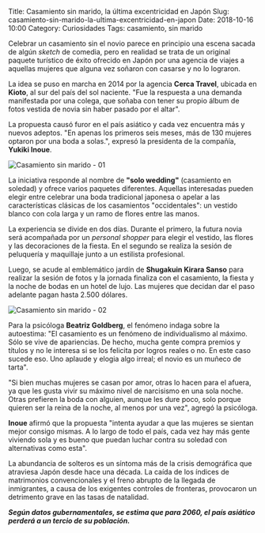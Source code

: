 Title: Casamiento sin marido, la última excentricidad en Japón
Slug: casamiento-sin-marido-la-ultima-excentricidad-en-japon
Date: 2018-10-16 10:00
Category: Curiosidades
Tags: casamiento, sin marido



Celebrar un casamiento sin el novio parece en principio una escena sacada de algún *sketch* de comedia, pero en realidad se trata de un original paquete turístico de éxito ofrecido en Japón por una agencia de viajes a aquellas mujeres que alguna vez soñaron con casarse y no lo lograron.

La idea se puso en marcha en 2014 por la agencia **Cerca Travel**, ubicada en **Kioto**, al sur del país del sol naciente. "Fue la respuesta a una demanda manifestada por una colega, que soñaba con tener su propio álbum de fotos vestida de novia sin haber pasado por el altar".

La propuesta causó furor en el país asiático y cada vez encuentra más y nuevos adeptos. "En apenas los primeros seis meses, más de 130 mujeres optaron por una boda a solas.", expresó la presidenta de la compañía, **Yukiki Inoue**.

![Casamiento sin marido - 01]({filename}/images/casamiento-sin-marido-01.jpg)

La iniciativa responde al nombre de **"solo wedding"** (casamiento en soledad) y ofrece varios paquetes diferentes. Aquellas interesadas pueden elegir entre celebrar una boda tradicional japonesa o apelar a las características clásicas de los casamientos "occidentales": un vestido blanco con cola larga y un ramo de flores entre las manos.

La experiencia se divide en dos días. Durante el primero, la futura novia será acompañada por un *personal shopper* para elegir el vestido, las flores y las decoraciones de la fiesta.  En el segundo se realiza la sesión de peluquería y maquillaje junto a un estilista profesional.

Luego, se acude al emblemático jardín de **Shugakuin Kirara Sanso** para realizar la sesión de fotos y la jornada finaliza con el casamiento, la fiesta y la noche de bodas en un hotel de lujo. Las mujeres que decidan dar el paso adelante pagan hasta 2.500 dólares.

![Casamiento sin marido - 02]({filename}/images/casamiento-sin-marido-02.jpg)

Para la psicóloga **Beatriz Goldberg**, el fenómeno indaga sobre la autoestima: "El casamiento es un fenómeno de individualismo al máximo. Sólo se vive de apariencias. De hecho, mucha gente compra premios y títulos y no le interesa si se los felicita por logros reales o no. En este caso sucede eso. Uno aplaude y elogia algo irreal; el novio es un muñeco de tarta".

"Si bien muchas mujeres se casan por amor, otras lo hacen para el afuera, ya que les gusta vivir su máximo nivel de narcisismo en una sola noche. Otras prefieren la boda con alguien, aunque les dure poco, solo porque quieren ser la reina de la noche, al menos por una vez", agregó la psicóloga.

**Inoue** afirmó que la propuesta "intenta ayudar a que las mujeres se sientan mejor consigo mismas. A lo largo de todo el país, cada vez hay más gente viviendo sola y es bueno que puedan luchar contra su soledad con alternativas como esta".

La abundancia de solteros es un síntoma más de la crisis demográfica que atraviesa Japón desde hace una década. La caída de los índices de matrimonios convencionales y el freno abrupto de la llegada de inmigrantes, a causa de los exigentes controles de fronteras, provocaron un detrimento grave en las tasas de natalidad.

***Según datos gubernamentales, se estima que para 2060, el país asiático perderá a un tercio de su población.***
